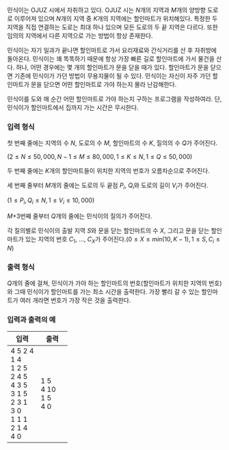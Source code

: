 민식이는 OJUZ 시에서 자취하고 있다. OJUZ 시는 $N$개의 지역과 $M$개의 양방향 도로로 이루어져 있으며 $N$개의 지역 중 $K$개의 지역에는 할인마트가 위치해있다. 특정한 두 지역을 직접 연결하는 도로는 최대 하나 있으며 모든 도로의 두 끝 지역은 다르다. 또한 임의의 지역에서 다른 지역으로 가는 방법이 항상 존재한다.

민식이는 자기 일과가 끝나면 할인마트로 가서 요리재료와 간식거리를 산 후 자취방에 돌아온다. 민식이는 꽤 똑똑하기 때문에 항상 가장 빠른 길로 할인마트에 가서 물건을 산다.
허나, 어떤 경우에는 몇 개의 할인마트가 문을 닫을 때가 있다. 할인마트가 문을 닫으면 기존에 민식이가 가던 방법이 무용지물이 될 수 있다. 민식이는 자신이 자주 가던 할인마트가 문을 닫으면 어떤 할인마트로 가야 하는지 몰라 난감해한다.

민식이를 도와 매 순간 어떤 할인마트로 가야 하는지 구하는 프로그램을 작성하여라. 단, 민식이가 할인마트에서 집까지 가는 시간은 무시한다.

### 입력 형식

첫 번째 줄에는 지역의 수 $N$, 도로의 수 $M$, 할인마트의 수 $K$, 질의의 수 $Q$가 주어진다.

$(2 ≤ N ≤ 50,000, N-1 ≤ M ≤ 80,000, 1 ≤ K ≤ N, 1 ≤ Q ≤ 50,000)$

두 번째 줄에는 $K$개의 할인마트들이 위치한 지역의 번호가 오름차순으로 주어진다.

세 번째 줄부터 $M$개의 줄에는 도로의 두 끝점 $P_{i}$, $Q_{i}$와 도로의 길이 $V_{i}$가 주어진다.

$(1 ≤ P_{i}, Q_{i} ≤ N, 1 ≤ V_{i} ≤ 10,000)$

$M$+3번째 줄부터 $Q$개의 줄에는 민식이의 질의가 주어진다.

각 질의별로 민식이의 출발 지역 $S$와 문을 닫는 할인마트의 수 $X$, 그리고 문을 닫는 할인마트가 있는 지역의 번호 $C_{1}$, …, $C_{X}$가 주어진다.$(0 ≤ X ≤ min(10, K-1), 1 ≤ S, C_{i} ≤ N)$

### 출력 형식

$Q$개의 줄에 걸쳐, 민식이가 가야 하는 할인마트의 번호(할인마트가 위치한 지역의 번호)와 그때 민식이가 할인마트를 가는 최소 시간을 출력한다. 가장 빨리 갈 수 있는 할인마트가 여러 개라면 번호가 가장 작은 것을 출력한다.

### 입력과 출력의 예

<table class='table table-bordered table-condensed'>
 <thead>
  <tr>
   <th style="width: 50%;">입력</th>
   <th style="width: 50%;">출력</th>
  </tr>
 </thead>
 <tbody>
  <tr>
   <td class="code-font">4 5 2 4<br>
1 4<br>
1 2 5<br>
2 4 5<br>
4 3 5<br>
3 1 5<br>
2 3 1<br>
3 0<br>
1 1 1<br>
2 1 4<br>
4 0<br>
   </td>
   <td class="code-font">1 5<br>
4 10<br>
1 5<br>
4 0<br>
   </td>
  </tr>
 </tbody>
</table>
